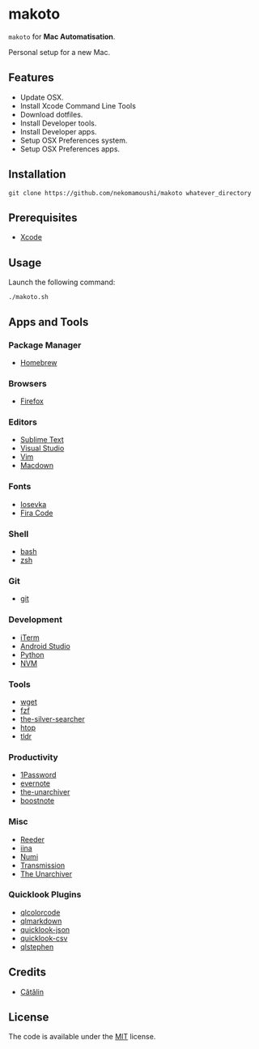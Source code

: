# makoto

`makoto` for **Mac Automatisation**.

Personal setup for a new Mac.

## Features

* Update OSX.
* Install Xcode Command Line Tools
* Download dotfiles.
* Install Developer tools.
* Install Developer apps.
* Setup OSX Preferences system.
* Setup OSX Preferences apps.

## Installation

```
git clone https://github.com/nekomamoushi/makoto whatever_directory

```

## Prerequisites

* [Xcode](https://developer.apple.com/xcode/)

## Usage
Launch the following command:

```
./makoto.sh
```


## Apps and Tools

### Package Manager

* [Homebrew](https://brew.sh)

### Browsers

- [Firefox](https://www.mozilla.org/en-US/firefox/)

### Editors

- [Sublime Text](https://www.sublimetext.com/)
- [Visual Studio](https://github.com/Microsoft/vscode)
- [Vim](https://github.com/vim/vim)
- [Macdown](https://macdown.uranusjr.com)


### Fonts

- [Iosevka](https://github.com/be5invis/Iosevka)
- [Fira Code](https://github.com/tonsky/FiraCode)

### Shell

- [bash](https://www.gnu.org/software/bash/)
- [zsh](http://zsh.sourceforge.net/)

### Git

- [git](https://github.com/git/git)

### Development

- [iTerm](https://www.iterm2.com)
- [Android Studio](https://developer.android.com/studio)
- [Python](https://github.com/python/cpython)
- [NVM](https://github.com/nvm-sh/nvm)

### Tools

- [wget](https://www.gnu.org/software/wget)
- [fzf](https://github.com/junegunn/fzf)
- [the-silver-searcher](https://github.com/ggreer/the_silver_searcher)
- [htop](https://hisham.hm/htop)
- [tldr](https://github.com/tldr-pages/tldr)

### Productivity

- [1Password](https://1password.com)
- [evernote](https://evernote.com)
- [the-unarchiver](https://theunarchiver.com)
- [boostnote](https://boostnote.io)

### Misc

- [Reeder](http://reederapp.com/mac/)
- [iina](https://github.com/lhc70000/iina)
- [Numi](https://numi.io)
- [Transmission](https://www.transmissionbt.com/)
- [The Unarchiver](https://theunarchiver.com)


### Quicklook Plugins

- [qlcolorcode](https://github.com/sindresorhus/quick-look-plugins#QLColorCode)
- [qlmarkdown](https://github.com/sindresorhus/quick-look-pluginsQLMarkdown)
- [quicklook-json](https://github.com/sindresorhus/quick-look-plugins#QuickLookJSON)
- [quicklook-csv](https://github.com/p2/quicklook-csv)
- [qlstephen](https://github.com/sindresorhus/quick-look-plugins#QLStephen)


## Credits

- [Cătălin](https://github.com/alrra/dotfiles)

## License

The code is available under the [MIT](LICENSE) license.
